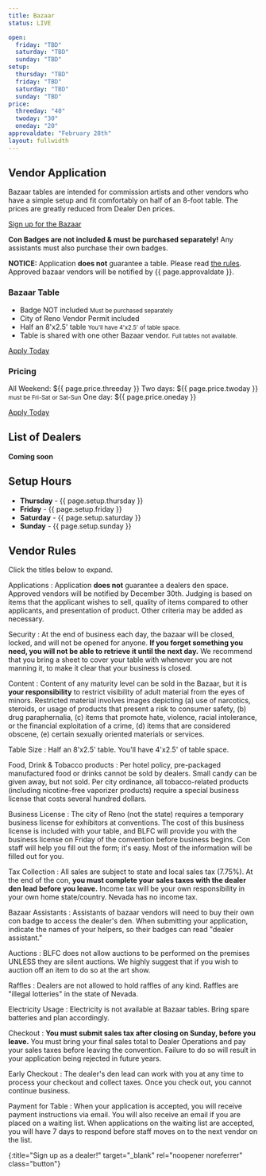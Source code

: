 ```yaml
---
title: Bazaar
status: LIVE

open: 
  friday: "TBD"
  saturday: "TBD"
  sunday: "TBD"
setup:
  thursday: "TBD"
  friday: "TBD"
  saturday: "TBD"
  sunday: "TBD"
price:
  threeday: "40"
  twoday: "30"
  oneday: "20"
approvaldate: "February 28th"
layout: fullwidth
---
```


<div class="one-full bg-one">
<div class="page-wrapper">

<!--
## Sale Hours & Location

The Marketplace is included inside the <a href="https://www.goblfc.org/dealers/">Dealer's Den</a>, and operates on the same hours.

- {:.one_third } **Friday** - {{ page.open.friday }}
- {:.one_third } **Saturday** - {{ page.open.saturday }}
- {:.one_third } **Sunday** - {{ page.open.sunday }}

## Map of Bazaar

Coming soon


-->

## Vendor Application

Bazaar tables are intended for commission artists and other vendors who have a simple setup and fit comfortably on half of an 8-foot table. The prices are greatly reduced from Dealer Den prices.

[Sign up for the Bazaar][reglink]

**Con Badges are not included &amp; must be purchased separately!**
Any assistants must also purchase their own badges.

**NOTICE:** Application **does not** guarantee a table. Please read <a href="#vendor-rules">the rules</a>. Approved bazaar vendors will be notified by {{ page.approvaldate }}.


### Bazaar Table

- Badge NOT included <small>Must be purchased separately</small>
- City of Reno Vendor Permit included
- Half an 8'x2.5' table <small>You'll have 4'x2.5' of table space.</small>
- Table is shared with one other Bazaar vendor. <small>Full tables not available.</small>

[Apply Today][reglink]


### Pricing

All Weekend: ${{ page.price.threeday }}
Two days: ${{ page.price.twoday }} <small>must be Fri-Sat or Sat-Sun</small>
One day: ${{ page.price.oneday }}

[Apply Today][reglink]  

</div>
</div>




<div class="one-full bg-two">
<div class="page-wrapper">

## List of Dealers

**Coming soon**

</div>
</div>




<div class="one-full bg-three">
<div class="page-wrapper">

## Setup Hours

- **Thursday** - {{ page.setup.thursday }}
- **Friday** - {{ page.setup.friday }}
- **Saturday** - {{ page.setup.saturday }}
- **Sunday** - {{ page.setup.sunday }}

</div>
</div>



<div class="one-full bg-four">
<div class="page-wrapper">

## Vendor Rules

Click the titles below to expand.


<div class="accordion-list">


Applications
: Application **does not** guarantee a dealers den space. Approved vendors will be notified by December 30th. Judging is based on items that the applicant wishes to sell, quality of items compared to other applicants, and presentation of product. Other criteria may be added as necessary.

Security
: At the end of business each day, the bazaar will be closed, locked, and will not be opened for anyone. **If you forget something you need, you will not be able to retrieve it until the next day.** We recommend that you bring a sheet to cover your table with whenever you are not manning it, to make it clear that your business is closed.

Content
: Content of any maturity level can be sold in the Bazaar, but it is **your responsibility** to restrict visibility of adult material from the eyes of minors. Restricted material involves images depicting (a) use of narcotics, steroids, or usage of products that present a risk to consumer safety, (b) drug paraphernalia, (c) items that promote hate, violence, racial intolerance, or the financial exploitation of a crime, (d) items that are considered obscene, (e) certain sexually oriented materials or services.

Table Size
: Half an 8'x2.5' table. You'll have 4'x2.5' of table space.

Food, Drink &amp; Tobacco products
: Per hotel policy, pre-packaged manufactured food or drinks cannot be sold by dealers. Small candy can be given away, but not sold. Per city ordinance, all tobacco-related products (including nicotine-free vaporizer products) require a special business license that costs several hundred dollars.

Business License
: The city of Reno (not the state) requires a temporary business license for exhibitors at conventions. The cost of this business license is included with your table, and BLFC will provide you with the business license on Friday of the convention before business begins. Con staff will help you fill out the form; it's easy. Most of the information will be filled out for you.

Tax Collection
: All sales are subject to state and local sales tax (7.75%). At the end of the con, **you must complete your sales taxes with the dealer den lead before you leave.** Income tax will be your own responsibility in your own home state/country. Nevada has no income tax.

Bazaar Assistants
: Assistants of bazaar vendors will need to buy their own con badge to access the dealer's den. When submitting your application, indicate the names of your helpers, so their badges can read "dealer assistant."

Auctions
: BLFC does not allow auctions to be performed on the premises UNLESS they are silent auctions. We highly suggest that if you wish to auction off an item to do so at the art show.

Raffles
: Dealers are not allowed to hold raffles of any kind. Raffles are "illegal lotteries" in the state of Nevada.

Electricity Usage
: Electricity is not available at Bazaar tables. Bring spare batteries and plan accordingly.

Checkout
: **You must submit sales tax after closing on Sunday, before you leave.** You must bring your final sales total to Dealer Operations and pay your sales taxes before leaving the convention. Failure to do so will result in your application being rejected in future years.

Early Checkout
: The dealer's den lead can work with you at any time to process your checkout and collect taxes. Once you check out, you cannot continue business.

Payment for Table
: When your application is accepted, you will receive payment instructions via email. You will also receive an email if you are placed on a waiting list. When applications on the waiting list are accepted, you will have 7 days to respond before staff moves on to the next vendor on the list.

</div>

</div>
</div>

[reglink]: https://reg.goblfc.org/
{:title="Sign up as a dealer!" target="_blank" rel="noopener noreferrer" class="button"}